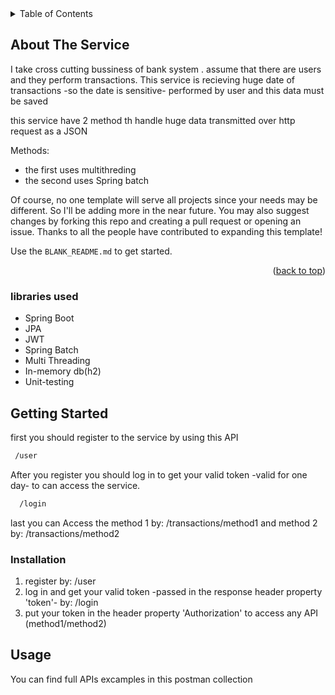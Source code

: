
<!-- TABLE OF CONTENTS -->
<details>
  <summary>Table of Contents</summary>
  <ol>
    <li>
      <a href="#about-the-service">About The Service</a>
      <ul>
        <li><a href="#libraries-used">libraries used</a></li>
      </ul>
    </li>
    <li>
      <a href="#getting-started">Getting Started</a>
      <ul>
        <li><a href="#installation">Installation</a></li>
      </ul>
    </li>
    <li><a href="#usage">Usage</a></li>
  </ol>
</details>

## About The Service

I take cross cutting bussiness of bank system .
assume that there are users and they perform transactions. This service is recieving huge date of transactions -so the date is sensitive- performed by user and this data must be saved

this service have 2 method th handle huge data transmitted over http request as a JSON

Methods:
* the first uses multithreding 
* the second uses Spring batch

Of course, no one template will serve all projects since your needs may be different. So I'll be adding more in the near future. You may also suggest changes by forking this repo and creating a pull request or opening an issue. Thanks to all the people have contributed to expanding this template!

Use the `BLANK_README.md` to get started.

<p align="right">(<a href="#top">back to top</a>)</p>



### libraries used

* Spring Boot
* JPA
* JWT
* Spring Batch
* Multi Threading
* In-memory db(h2)
* Unit-testing





<!-- GETTING STARTED -->
## Getting Started

first you should register to the service by using this API  
 ```sh
  /user
  ```
After you register you should log in to get your valid token -valid for one day- to can access the service.
```sh
  /login  
  ```
last you can Access the method 1 by: /transactions/method1 and method 2 by: /transactions/method2
  
### Installation

1. register by: /user
2. log in and get your valid token -passed in the response header property 'token'- by: /login
3. put your token in the header property 'Authorization' to access any API (method1/method2)

## Usage

You can find full APIs excamples in this postman collection 

